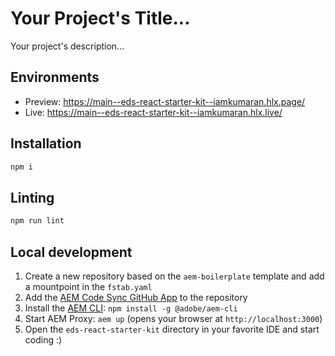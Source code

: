 # Your Project's Title...
Your project's description...

## Environments
- Preview: https://main--eds-react-starter-kit--iamkumaran.hlx.page/
- Live: https://main--eds-react-starter-kit--iamkumaran.hlx.live/

## Installation

```sh
npm i
```

## Linting

```sh
npm run lint
```

## Local development

1. Create a new repository based on the `aem-boilerplate` template and add a mountpoint in the `fstab.yaml`
1. Add the [AEM Code Sync GitHub App](https://github.com/apps/aem-code-sync) to the repository
1. Install the [AEM CLI](https://github.com/adobe/helix-cli): `npm install -g @adobe/aem-cli`
1. Start AEM Proxy: `aem up` (opens your browser at `http://localhost:3000`)
1. Open the `eds-react-starter-kit` directory in your favorite IDE and start coding :)

